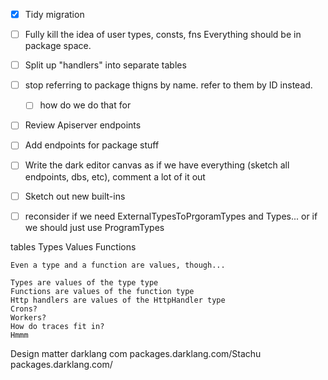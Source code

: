 


- [x] Tidy migration 

- [ ] Fully kill the idea of user types, consts, fns
      Everything should be in package space.

- [ ] Split up "handlers" into separate tables

- [ ] stop referring to package thigns by name. refer to them by ID instead.
  - [ ] how do we do that for


- [ ] Review Apiserver endpoints
- [ ] Add endpoints for package stuff
- [ ] Write the dark editor canvas as if we have everything (sketch all endpoints, dbs, etc), comment a lot of it out 
- [ ] Sketch out new built-ins
- [ ] reconsider if we need ExternalTypesToPrgoramTypes and Types... or if we should just use ProgramTypes


tables
	Types
	Values
	Functions

	Even a type and a function are values, though...

	Types are values of the type type
	Functions are values of the function type
	Http handlers are values of the HttpHandler type
	Crons?
	Workers?
	How do traces fit in?
	Hmmm





Design matter darklang com
	packages.darklang.com/Stachu
	packages.darklang.com/
